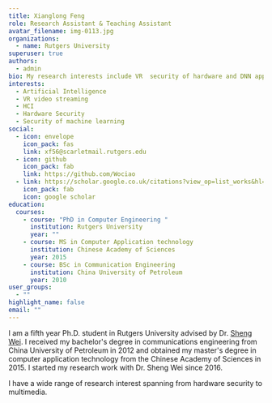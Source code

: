 ```yaml
---
title: Xianglong Feng
role: Research Assistant & Teaching Assistant
avatar_filename: img-0113.jpg
organizations:
  - name: Rutgers University
superuser: true
authors:
  - admin
bio: My research interests include VR  security of hardware and DNN applications.
interests:
  - Artificial Intelligence
  - VR video streaming
  - HCI
  - Hardware Security
  - Security of machine learning
social:
  - icon: envelope
    icon_pack: fas
    link: xf56@scarletmail.rutgers.edu
  - icon: github
    icon_pack: fab
    link: https://github.com/Wociao
  - link: https://scholar.google.co.uk/citations?view_op=list_works&hl=en&user=E44JoMkAAAAJ
    icon_pack: fab
    icon: google scholar
education:
  courses:
    - course: "PhD in Computer Engineering "
      institution: Rutgers University
      year: ""
    - course: MS in Computer Application technology
      institution: Chinese Academy of Sciences
      year: 2015
    - course: BSc in Communication Engineering
      institution: China University of Petroleum
      year: 2010
user_groups:
  - ""
highlight_name: false
email: ""
---
```

I am a fifth year Ph.D. student in Rutgers University advised by Dr. [Sheng Wei](http://eceweb1.rutgers.edu/~sw891/). I received my bachelor's degree in communications engineering from China University of Petroleum in 2012 and  obtained my master's degree in computer application technology from the Chinese Academy of Sciences in 2015. I started my research work with Dr. Sheng Wei since 2016. 

I have a wide range of research interest spanning from hardware security to multimedia.